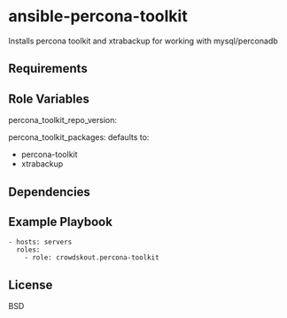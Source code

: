 ansible-percona-toolkit
=========

Installs percona toolkit and xtrabackup for working with mysql/perconadb

Requirements
------------



Role Variables
--------------

percona_toolkit_repo_version: <version of percona repo  to use>

percona_toolkit_packages: <package list to install from percona repo> 
defaults to: 
  - percona-toolkit
  - xtrabackup
  


Dependencies
------------


Example Playbook
----------------

    - hosts: servers
      roles:
        - role: crowdskout.percona-toolkit 

License
-------

BSD

